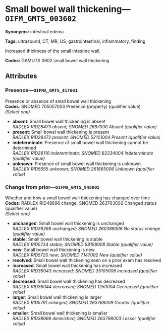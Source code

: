 # Small bowel wall thickening—`OIFM_GMTS_003602`

**Synonyms:** intestinal edema

**Tags:** ultrasound, CT, MR, US, gastrointestinal, inflammatory, finding

Increased thickness of the small intestine wall.

**Codes:** GAMUTS 3602 small bowel wall thickening

## Attributes

### Presence—`OIFMA_GMTS_417601`

Presence or absence of small bowel wall thickening  
**Codes**: SNOMED 705057003 Presence (property) (qualifier value)  
*(Select one)*

- **absent**: Small bowel wall thickening is absent  
_RADLEX RID28473 absent; SNOMED 2667000 Absent (qualifier value)_
- **present**: Small bowel wall thickening is present  
_RADLEX RID28472 present; SNOMED 52101004 Present (qualifier value)_
- **indeterminate**: Presence of small bowel wall thickening cannot be determined  
_RADLEX RID39110 indeterminate; SNOMED 82334004 Indeterminate (qualifier value)_
- **unknown**: Presence of small bowel wall thickening is unknown  
_RADLEX RID5655 unknown; SNOMED 261665006 Unknown (qualifier value)_

### Change from prior—`OIFMA_GMTS_948005`

Whether and how a small bowel wall thickening has changed over time  
**Codes**: RADLEX RID49896 change; SNOMED 263703002 Changed status (qualifier value)  
*(Select one)*

- **unchanged**: Small bowel wall thickening is unchanged  
_RADLEX RID39268 unchanged; SNOMED 260388006 No status change (qualifier value)_
- **stable**: Small bowel wall thickening is stable  
_RADLEX RID5734 stable; SNOMED 58158008 Stable (qualifier value)_
- **new**: Small bowel wall thickening is new  
_RADLEX RID5720 new; SNOMED 7147002 New (qualifier value)_
- **resolved**: Small bowel wall thickening seen on a prior exam has resolved  
- **increased**: Small bowel wall thickening has increased  
_RADLEX RID36043 increased; SNOMED 35105006 Increased (qualifier value)_
- **decreased**: Small bowel wall thickening has decreased  
_RADLEX RID36044 decreased; SNOMED 1250004 Decreased (qualifier value)_
- **larger**: Small bowel wall thickening is larger  
_RADLEX RID5791 enlarged; SNOMED 263768009 Greater (qualifier value)_
- **smaller**: Small bowel wall thickening is smaller  
_RADLEX RID38669 diminished; SNOMED 263796003 Lesser (qualifier value)_